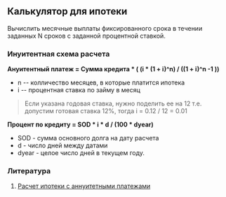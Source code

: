 ## Калькулятор для ипотеки

Вычислить месячные выплаты фиксированного срока в течении заданных N сроков с заданной процентной ставкой.
  
 ### Инуитентная схема расчета
**Ануитентный платеж = Сумма кредита * ( (i * (1 + i)^n) / ((1 + i)^n -1 ))**
* n -- колличество месяцев, в которые платится ипотека
* i -- процентная ставка по займу в месяц

> Если указана годовая ставка, нужно поделить ее на 12
т.е. допустим готовая ставка 12%, тогда  i = 0.12 / 12 = 0.01

**Процент по кредиту = SOD * i * d / (100 * dyear)**
* SOD - сумма основного долга на дату расчета
* d - число дней между датами
* dyear - целое число дней в текущем году.

### Литература
1. [Расчет ипотеки с аннуитетными платежами](https://moezhile.ru/kreditovanie/raschet-annuiteta.html)